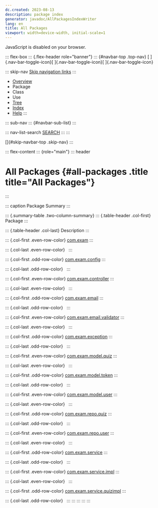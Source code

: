 ```yaml
---
dc.created: 2023-08-13
description: package index
generator: javadoc/AllPackagesIndexWriter
lang: en
title: All Packages
viewport: width=device-width, initial-scale=1
---
```


<div>

JavaScript is disabled on your browser.

</div>

::: flex-box
::: {.flex-header role="banner"}
::: {#navbar-top .top-nav}
[ ]{.nav-bar-toggle-icon}[ ]{.nav-bar-toggle-icon}[ ]{.nav-bar-toggle-icon}

::: skip-nav
[Skip navigation links](#skip-navbar-top "Skip navigation links")
:::

-   [Overview](index.html)
-   Package
-   Class
-   Use
-   [Tree](overview-tree.html)
-   [Index](index-files/index-1.html)
-   [Help](help-doc.html#all-packages)
:::

::: sub-nav
::: {#navbar-sub-list}
:::

::: nav-list-search
[SEARCH](search.html)
:::
:::

[]{#skip-navbar-top .skip-nav}
:::

::: flex-content
::: {role="main"}
::: header
# All Packages {#all-packages .title title="All&nbsp;Packages"}
:::

::: caption
Package Summary
:::

::: {.summary-table .two-column-summary}
::: {.table-header .col-first}
Package
:::

::: {.table-header .col-last}
Description
:::

::: {.col-first .even-row-color}
[com.exam](com/exam/package-summary.html)
:::

::: {.col-last .even-row-color}
 
:::

::: {.col-first .odd-row-color}
[com.exam.config](com/exam/config/package-summary.html)
:::

::: {.col-last .odd-row-color}
 
:::

::: {.col-first .even-row-color}
[com.exam.controller](com/exam/controller/package-summary.html)
:::

::: {.col-last .even-row-color}
 
:::

::: {.col-first .odd-row-color}
[com.exam.email](com/exam/email/package-summary.html)
:::

::: {.col-last .odd-row-color}
 
:::

::: {.col-first .even-row-color}
[com.exam.email.validator](com/exam/email/validator/package-summary.html)
:::

::: {.col-last .even-row-color}
 
:::

::: {.col-first .odd-row-color}
[com.exam.exception](com/exam/exception/package-summary.html)
:::

::: {.col-last .odd-row-color}
 
:::

::: {.col-first .even-row-color}
[com.exam.model.quiz](com/exam/model/quiz/package-summary.html)
:::

::: {.col-last .even-row-color}
 
:::

::: {.col-first .odd-row-color}
[com.exam.model.token](com/exam/model/token/package-summary.html)
:::

::: {.col-last .odd-row-color}
 
:::

::: {.col-first .even-row-color}
[com.exam.model.user](com/exam/model/user/package-summary.html)
:::

::: {.col-last .even-row-color}
 
:::

::: {.col-first .odd-row-color}
[com.exam.repo.quiz](com/exam/repo/quiz/package-summary.html)
:::

::: {.col-last .odd-row-color}
 
:::

::: {.col-first .even-row-color}
[com.exam.repo.user](com/exam/repo/user/package-summary.html)
:::

::: {.col-last .even-row-color}
 
:::

::: {.col-first .odd-row-color}
[com.exam.service](com/exam/service/package-summary.html)
:::

::: {.col-last .odd-row-color}
 
:::

::: {.col-first .even-row-color}
[com.exam.service.impl](com/exam/service/impl/package-summary.html)
:::

::: {.col-last .even-row-color}
 
:::

::: {.col-first .odd-row-color}
[com.exam.service.quizimpl](com/exam/service/quizimpl/package-summary.html)
:::

::: {.col-last .odd-row-color}
 
:::
:::
:::
:::
:::
